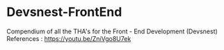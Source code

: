 # Devsnest-FrontEnd
Compendium of all the THA's for the Front - End Development (Devsnest)
References : https://youtu.be/ZniVgo8U7ek
